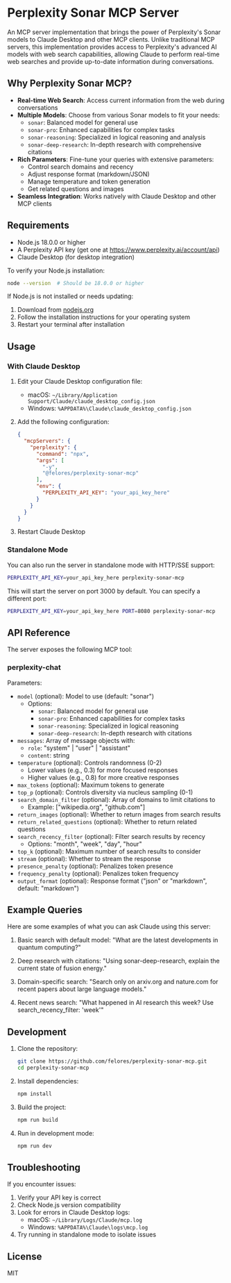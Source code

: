 # Perplexity Sonar MCP Server

An MCP server implementation that brings the power of Perplexity's Sonar models to Claude Desktop and other MCP clients. Unlike traditional MCP servers, this implementation provides access to Perplexity's advanced AI models with web search capabilities, allowing Claude to perform real-time web searches and provide up-to-date information during conversations.

## Why Perplexity Sonar MCP?

- **Real-time Web Search**: Access current information from the web during conversations
- **Multiple Models**: Choose from various Sonar models to fit your needs:
  - `sonar`: Balanced model for general use
  - `sonar-pro`: Enhanced capabilities for complex tasks
  - `sonar-reasoning`: Specialized in logical reasoning and analysis
  - `sonar-deep-research`: In-depth research with comprehensive citations
- **Rich Parameters**: Fine-tune your queries with extensive parameters:
  - Control search domains and recency
  - Adjust response format (markdown/JSON)
  - Manage temperature and token generation
  - Get related questions and images
- **Seamless Integration**: Works natively with Claude Desktop and other MCP clients

## Requirements

- Node.js 18.0.0 or higher
- A Perplexity API key (get one at https://www.perplexity.ai/account/api)
- Claude Desktop (for desktop integration)

To verify your Node.js installation:
```bash
node --version  # Should be 18.0.0 or higher
```

If Node.js is not installed or needs updating:
1. Download from [nodejs.org](https://nodejs.org/)
2. Follow the installation instructions for your operating system
3. Restart your terminal after installation

## Usage

### With Claude Desktop

1. Edit your Claude Desktop configuration file:
   - macOS: `~/Library/Application Support/Claude/claude_desktop_config.json`
   - Windows: `%APPDATA%\Claude\claude_desktop_config.json`

2. Add the following configuration:
   ```json
   {
     "mcpServers": {
       "perplexity": {
         "command": "npx",
         "args": [
           "-y",
           "@felores/perplexity-sonar-mcp"
         ],
         "env": {
           "PERPLEXITY_API_KEY": "your_api_key_here"
         }
       }
     }
   }
   ```

3. Restart Claude Desktop

### Standalone Mode

You can also run the server in standalone mode with HTTP/SSE support:

```bash
PERPLEXITY_API_KEY=your_api_key_here perplexity-sonar-mcp
```

This will start the server on port 3000 by default. You can specify a different port:

```bash
PERPLEXITY_API_KEY=your_api_key_here PORT=8080 perplexity-sonar-mcp
```

## API Reference

The server exposes the following MCP tool:

### perplexity-chat

Parameters:
- `model` (optional): Model to use (default: "sonar")
  - Options:
    - `sonar`: Balanced model for general use
    - `sonar-pro`: Enhanced capabilities for complex tasks
    - `sonar-reasoning`: Specialized in logical reasoning
    - `sonar-deep-research`: In-depth research with citations
- `messages`: Array of message objects with:
  - `role`: "system" | "user" | "assistant"
  - `content`: string
- `temperature` (optional): Controls randomness (0-2)
  - Lower values (e.g., 0.3) for more focused responses
  - Higher values (e.g., 0.8) for more creative responses
- `max_tokens` (optional): Maximum tokens to generate
- `top_p` (optional): Controls diversity via nucleus sampling (0-1)
- `search_domain_filter` (optional): Array of domains to limit citations to
  - Example: ["wikipedia.org", "github.com"]
- `return_images` (optional): Whether to return images from search results
- `return_related_questions` (optional): Whether to return related questions
- `search_recency_filter` (optional): Filter search results by recency
  - Options: "month", "week", "day", "hour"
- `top_k` (optional): Maximum number of search results to consider
- `stream` (optional): Whether to stream the response
- `presence_penalty` (optional): Penalizes token presence
- `frequency_penalty` (optional): Penalizes token frequency
- `output_format` (optional): Response format ("json" or "markdown", default: "markdown")

## Example Queries

Here are some examples of what you can ask Claude using this server:

1. Basic search with default model:
   "What are the latest developments in quantum computing?"

2. Deep research with citations:
   "Using sonar-deep-research, explain the current state of fusion energy."

3. Domain-specific search:
   "Search only on arxiv.org and nature.com for recent papers about large language models."

4. Recent news search:
   "What happened in AI research this week? Use search_recency_filter: 'week'"

## Development

1. Clone the repository:
   ```bash
   git clone https://github.com/felores/perplexity-sonar-mcp.git
   cd perplexity-sonar-mcp
   ```

2. Install dependencies:
   ```bash
   npm install
   ```

3. Build the project:
   ```bash
   npm run build
   ```

4. Run in development mode:
   ```bash
   npm run dev
   ```

## Troubleshooting

If you encounter issues:

1. Verify your API key is correct
2. Check Node.js version compatibility
3. Look for errors in Claude Desktop logs:
   - macOS: `~/Library/Logs/Claude/mcp.log`
   - Windows: `%APPDATA%\Claude\logs\mcp.log`
4. Try running in standalone mode to isolate issues

## License

MIT

